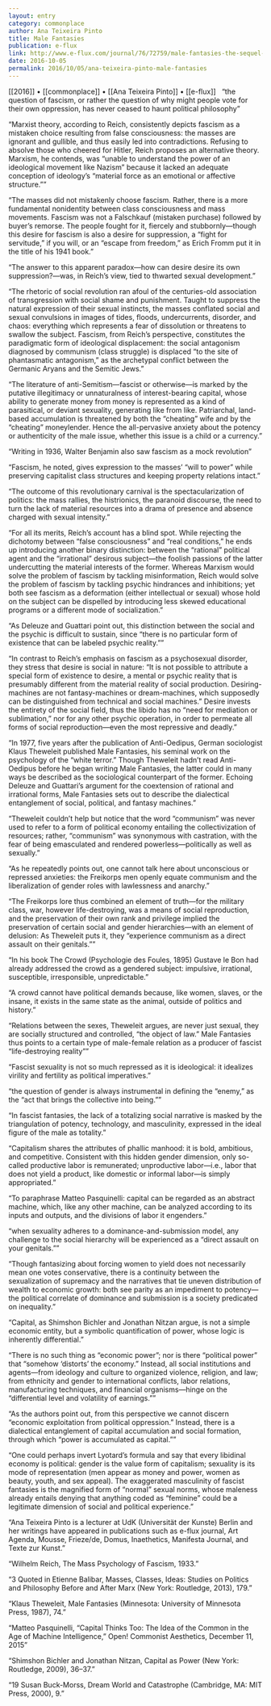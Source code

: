 ```yaml
---
layout: entry
category: commonplace
author: Ana Teixeira Pinto
title: Male Fantasies
publication: e-flux
link: http://www.e-flux.com/journal/76/72759/male-fantasies-the-sequel-s/
date: 2016-10-05
permalink: 2016/10/05/ana-teixeira-pinto-male-fantasies
---
```


[[2016]] • [[commonplace]] • [[Ana Teixeira Pinto]] • [[e-flux]]
 
“the question of fascism, or rather the question of why might people vote for their own oppression, has never ceased to haunt political philosophy”

“Marxist theory, according to Reich, consistently depicts fascism as a mistaken choice resulting from false consciousness: the masses are ignorant and gullible, and thus easily led into contradictions. Refusing to absolve those who cheered for Hitler, Reich proposes an alternative theory. Marxism, he contends, was “unable to understand the power of an ideological movement like Nazism” because it lacked an adequate conception of ideology’s “material force as an emotional or affective structure.””

“The masses did not mistakenly choose fascism. Rather, there is a more fundamental nonidentity between class consciousness and mass movements. Fascism was not a Falschkauf (mistaken purchase) followed by buyer’s remorse. The people fought for it, fiercely and stubbornly—though this desire for fascism is also a desire for suppression, a “fight for servitude,” if you will, or an “escape from freedom,” as Erich Fromm put it in the title of his 1941 book.”

“The answer to this apparent paradox—how can desire desire its own suppression?—was, in Reich’s view, tied to thwarted sexual development.”

“The rhetoric of social revolution ran afoul of the centuries-old association of transgression with social shame and punishment. Taught to suppress the natural expression of their sexual instincts, the masses conflated social and sexual convulsions in images of tides, floods, undercurrents, disorder, and chaos: everything which represents a fear of dissolution or threatens to swallow the subject. Fascism, from Reich’s perspective, constitutes the paradigmatic form of ideological displacement: the social antagonism diagnosed by communism (class struggle) is displaced “to the site of phantasmatic antagonism,” as the archetypal conflict between the Germanic Aryans and the Semitic Jews.”

“The literature of anti-Semitism—fascist or otherwise—is marked by the putative illegitimacy or unnaturalness of interest-bearing capital, whose ability to generate money from money is represented as a kind of parasitical, or deviant sexuality, generating like from like. Patriarchal, land-based accumulation is threatened by both the “cheating” wife and by the “cheating” moneylender. Hence the all-pervasive anxiety about the potency or authenticity of the male issue, whether this issue is a child or a currency.”

“Writing in 1936, Walter Benjamin also saw fascism as a mock revolution”

“Fascism, he noted, gives expression to the masses’ “will to power” while preserving capitalist class structures and keeping property relations intact.”

“The outcome of this revolutionary carnival is the spectacularization of politics: the mass rallies, the histrionics, the paranoid discourse, the need to turn the lack of material resources into a drama of presence and absence charged with sexual intensity.”

“For all its merits, Reich’s account has a blind spot. While rejecting the dichotomy between “false consciousness” and “real conditions,” he ends up introducing another binary distinction: between the “rational” political agent and the “irrational” desirous subject—the foolish passions of the latter undercutting the material interests of the former. Whereas Marxism would solve the problem of fascism by tackling misinformation, Reich would solve the problem of fascism by tackling psychic hindrances and inhibitions; yet both see fascism as a deformation (either intellectual or sexual) whose hold on the subject can be dispelled by introducing less skewed educational programs or a different mode of socialization.”

“As Deleuze and Guattari point out, this distinction between the social and the psychic is difficult to sustain, since “there is no particular form of existence that can be labeled psychic reality.””

“In contrast to Reich’s emphasis on fascism as a psychosexual disorder, they stress that desire is social in nature: “It is not possible to attribute a special form of existence to desire, a mental or psychic reality that is presumably different from the material reality of social production. Desiring-machines are not fantasy-machines or dream-machines, which supposedly can be distinguished from technical and social machines.” Desire invests the entirety of the social field, thus the libido has no “need for mediation or sublimation,” nor for any other psychic operation, in order to permeate all forms of social reproduction—even the most repressive and deadly.”

“In 1977, five years after the publication of Anti-Oedipus, German sociologist Klaus Theweleit published Male Fantasies, his seminal work on the psychology of the “white terror.” Though Theweleit hadn’t read Anti-Oedipus before he began writing Male Fantasies, the latter could in many ways be described as the sociological counterpart of the former. Echoing Deleuze and Guattari’s argument for the coextension of rational and irrational forms, Male Fantasies sets out to describe the dialectical entanglement of social, political, and fantasy machines.”

“Theweleit couldn’t help but notice that the word “communism” was never used to refer to a form of political economy entailing the collectivization of resources; rather, “communism” was synonymous with castration, with the fear of being emasculated and rendered powerless—politically as well as sexually.”

“As he repeatedly points out, one cannot talk here about unconscious or repressed anxieties: the Freikorps men openly equate communism and the liberalization of gender roles with lawlessness and anarchy.”

“The Freikorps lore thus combined an element of truth—for the military class, war, however life-destroying, was a means of social reproduction, and the preservation of their own rank and privilege implied the preservation of certain social and gender hierarchies—with an element of delusion: As Theweleit puts it, they “experience communism as a direct assault on their genitals.””

“In his book The Crowd (Psychologie des Foules, 1895) Gustave le Bon had already addressed the crowd as a gendered subject: impulsive, irrational, susceptible, irresponsible, unpredictable.”

“A crowd cannot have political demands because, like women, slaves, or the insane, it exists in the same state as the animal, outside of politics and history.”

“Relations between the sexes, Theweleit argues, are never just sexual, they are socially structured and controlled, “the object of law.” Male Fantasies thus points to a certain type of male-female relation as a producer of fascist “life-destroying reality””

“Fascist sexuality is not so much repressed as it is ideological: it idealizes virility and fertility as political imperatives.”

“the question of gender is always instrumental in defining the “enemy,” as the “act that brings the collective into being.””

“In fascist fantasies, the lack of a totalizing social narrative is masked by the triangulation of potency, technology, and masculinity, expressed in the ideal figure of the male as totality.”

“Capitalism shares the attributes of phallic manhood: it is bold, ambitious, and competitive. Consistent with this hidden gender dimension, only so-called productive labor is remunerated; unproductive labor—i.e., labor that does not yield a product, like domestic or informal labor—is simply appropriated.”

“To paraphrase Matteo Pasquinelli: capital can be regarded as an abstract machine, which, like any other machine, can be analyzed according to its inputs and outputs, and the divisions of labor it engenders.”

“when sexuality adheres to a dominance-and-submission model, any challenge to the social hierarchy will be experienced as a “direct assault on your genitals.””

“Though fantasizing about forcing women to yield does not necessarily mean one votes conservative, there is a continuity between the sexualization of supremacy and the narratives that tie uneven distribution of wealth to economic growth: both see parity as an impediment to potency—the political correlate of dominance and submission is a society predicated on inequality.”

“Capital, as Shimshon Bichler and Jonathan Nitzan argue, is not a simple economic entity, but a symbolic quantification of power, whose logic is inherently differential.”

“There is no such thing as “economic power”; nor is there “political power” that “somehow ‘distorts’ the economy.” Instead, all social institutions and agents—from ideology and culture to organized violence, religion, and law; from ethnicity and gender to international conflicts, labor relations, manufacturing techniques, and financial organisms—hinge on the “differential level and volatility of earnings.””

“As the authors point out, from this perspective we cannot discern “economic exploitation from political oppression.” Instead, there is a dialectical entanglement of capital accumulation and social formation, through which “power is accumulated as capital.””

“One could perhaps invert Lyotard’s formula and say that every libidinal economy is political: gender is the value form of capitalism; sexuality is its mode of representation (men appear as money and power, women as beauty, youth, and sex appeal). The exaggerated masculinity of fascist fantasies is the magnified form of “normal” sexual norms, whose maleness already entails denying that anything coded as “feminine” could be a legitimate dimension of social and political experience.”

“Ana Teixeira Pinto is a lecturer at UdK (Universität der Kunste) Berlin and her writings have appeared in publications such as e-flux journal, Art Agenda, Mousse, Frieze/de, Domus, Inaethetics, Manifesta Journal, and Texte zur Kunst.”

“Wilhelm Reich, The Mass Psychology of Fascism, 1933.”

“3
Quoted in Etienne Balibar, Masses, Classes, Ideas: Studies on Politics and Philosophy Before and After Marx (New York: Routledge, 2013), 179.”

“Klaus Theweleit, Male Fantasies (Minnesota: University of Minnesota Press, 1987), 74.”

“Matteo Pasquinelli, “Capital Thinks Too: The Idea of the Common in the Age of Machine Intelligence,” Open! Commonist Aesthetics, December 11, 2015”

“Shimshon Bichler and Jonathan Nitzan, Capital as Power (New York: Routledge, 2009), 36–37.”

“19
Susan Buck-Morss, Dream World and Catastrophe (Cambridge, MA: MIT Press, 2000), 9.”
